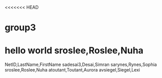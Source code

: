 <<<<<<< HEAD
# group3
hello world
sroslee,Roslee,Nuha
=======
NetID,LastName,FirstName
sadesai3,Desai,Simran
sarynes,Rynes,Sophia
sroslee,Roslee,Nuha
atoutant,Toutant,Aurora
avsiegel,Siegel,Lexi

